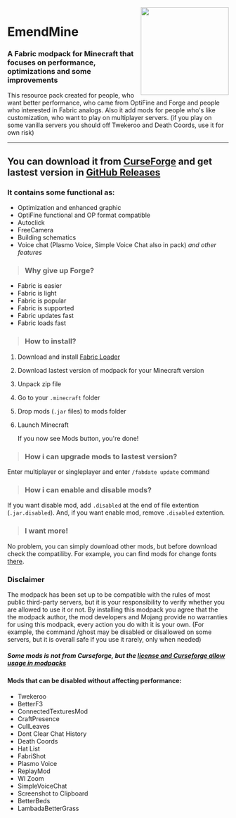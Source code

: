 <img align="right" src="https://i.imgur.com/t8zuPiv.png" height="200" width="200">

# EmendMine

### A Fabric modpack for Minecraft that focuses on performance, optimizations and some improvements

This resource pack created for people, who want better performance, who came from OptiFine and Forge and people who interested in Fabric analogs. Also it add mods for people who's like customization, who want to play on multiplayer servers. (if you play on some vanilla servers you should off Twekeroo and Death Coords, use it for own risk)

* * *

## You can download it from [CurseForge](https://www.curseforge.com/minecraft/modpacks/emendmine) and get lastest version in [GitHub Releases](https://github.com/pozitp/emendmine/releases)

### It contains some functional as:

-   Optimization and enhanced graphic
-   OptiFine functional and OP format compatible
-   Autoclick
-   FreeCamera 
-   Building schematics
-   Voice chat (Plasmo Voice, Simple Voice Chat also in pack)
    *and other features*

> ### Why give up Forge?

-   Fabric is easier
-   Fabric is light
-   Fabric is popular
-   Fabric is supported
-   Fabric updates fast
-   Fabric loads fast

> ### How to install?

1.  Download and install [Fabric Loader](https://fabricmc.net/use/)
2.  Download lastest version of modpack for your Minecraft version
3.  Unpack zip file
4.  Go to your ```.minecraft``` folder
5.  Drop mods (```.jar``` files) to mods folder
6.  Launch Minecraft

    If you now see Mods button, you're done!

> ### How i can upgrade mods to lastest version?
Enter multiplayer or singleplayer and enter ```/fabdate update``` command
> ### How i can enable and disable mods?
If you want disable mod, add ```.disabled``` at the end of file extention (```.jar.disabled```). And, if you want enable mod, remove ```.disabled``` extention.

> ### I want more!
No problem, you can simply download other mods, but before download check the compatiliby. For example, you can find mods for change fonts [there](https://www.curseforge.com/members/robotkoer/projects). 

### Disclaimer

The modpack has been set up to be compatible with the rules of most public third-party servers, but it is your responsibility to verify whether you are allowed to use it or not. By installing this modpack you agree that the the modpack author, the mod developers and Mojang provide no warranties for using this modpack, every action you do with it is your own. (For example, the command /ghost may be disabled or disallowed on some servers, but it is overall safe if you use it rarely, only when needed)

##### Some mods is not from Curseforge, but the [license and Curseforge allow usage in modpacks](https://support.overwolf.com/en/support/solutions/articles/9000197913-non-curseforge-mods)

#### Mods that can be disabled without affecting performance:

-   Twekeroo
-   BetterF3
-   ConnectedTexturesMod
-   CraftPresence
-   CullLeaves
-   Dont Clear Chat History
-   Death Coords
-   Hat List
-   FabriShot
-   Plasmo Voice
-   ReplayMod
-   WI Zoom
-   SimpleVoiceChat
-   Screenshot to Clipboard
-   BetterBeds
-   LambadaBetterGrass